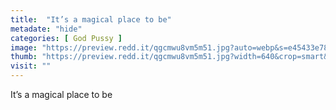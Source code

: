 ```yaml
---
title:  "It’s a magical place to be"
metadate: "hide"
categories: [ God Pussy ]
image: "https://preview.redd.it/qgcmwu8vm5m51.jpg?auto=webp&s=e45433e782f19f4ff7af410de7214b07f7404b26"
thumb: "https://preview.redd.it/qgcmwu8vm5m51.jpg?width=640&crop=smart&auto=webp&s=cba285c3365a4d77a8cc1f3a506bd5e54f2c4ded"
visit: ""
---
```

It’s a magical place to be
